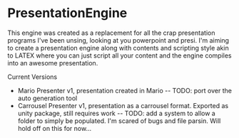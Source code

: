 # PresentationEngine
This engine was created as a replacement for all the crap presentation programs I've been unsing, looking at you powerpoint and presi. I'm aiming to create a presentation engine along with contents and scripting style akin to LATEX where you can just script all your content and the engine compiles into an awesome presentation.

Current Versions
 - Mario Presenter v1, presentation created in Mario
  -- TODO: port over the auto generation tool
 - Carrousel Presenter v1, presentation as a carrousel format. Exported as unity package, still requires work
  -- TODO: add a system to allow a folder to simply be populated. I'm scared of bugs and file parsin. Will hold off on this for now...
